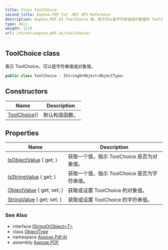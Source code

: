 ```yaml
---
title: Class ToolChoice
second_title: Aspose.PDF for .NET API Reference
description: Aspose.Pdf.AI.ToolChoice 类。表示可以是字符串值或对象值的 ToolChoice
type: docs
weight: 1210
url: /zh/net/aspose.pdf.ai/toolchoice/
---
```

## ToolChoice class

表示 ToolChoice，可以是字符串值或对象值。

```csharp
public class ToolChoice : IStringOrObject<ObjectType>
```

## Constructors

| Name | Description |
| --- | --- |
| [ToolChoice](toolchoice/)() | 默认构造函数。 |

## Properties

| Name | Description |
| --- | --- |
| [IsObjectValue](../../aspose.pdf.ai/toolchoice/isobjectvalue/) { get; } | 获取一个值，指示 ToolChoice 是否为对象值。 |
| [IsStringValue](../../aspose.pdf.ai/toolchoice/isstringvalue/) { get; } | 获取一个值，指示 ToolChoice 是否为字符串值。 |
| [ObjectValue](../../aspose.pdf.ai/toolchoice/objectvalue/) { get; set; } | 获取或设置 ToolChoice 的对象值。 |
| [StringValue](../../aspose.pdf.ai/toolchoice/stringvalue/) { get; set; } | 获取或设置 ToolChoice 的字符串值。 |

### See Also

* interface [IStringOrObject&lt;T&gt;](../istringorobject-1/)
* class [ObjectType](../toolchoice.objecttype/)
* namespace [Aspose.Pdf.AI](../../aspose.pdf.ai/)
* assembly [Aspose.PDF](../../)
